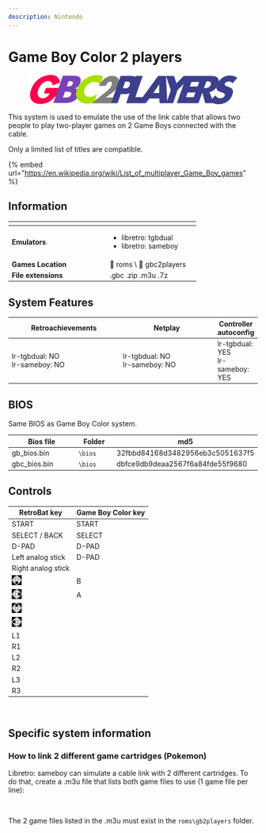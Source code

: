 ```yaml
---
description: Nintendo
---
```


# Game Boy Color 2 players

<div align="left">

<figure><img src="https://raw.githubusercontent.com/fabricecaruso/es-theme-carbon/52ff37c9e265587d006945a2ba695b5a962b3a3d/art/logos/gbc2players.svg" alt=""><figcaption></figcaption></figure>

</div>

This system is used to emulate the use of the link cable that allows two people to play two-player games on 2 Game Boys connected with the cable.

Only a limited list of titles are compatible.

{% embed url="https://en.wikipedia.org/wiki/List_of_multiplayer_Game_Boy_games" %}

## Information

<table data-header-hidden><thead><tr><th width="184"></th><th></th><th data-hidden></th></tr></thead><tbody><tr><td><strong>Emulators</strong></td><td><ul><li>libretro: tgbdual</li><li>libretro: sameboy</li></ul></td><td></td></tr><tr><td><strong>Games Location</strong></td><td><span data-gb-custom-inline data-tag="emoji" data-code="1f4c1">📁</span> roms \ <span data-gb-custom-inline data-tag="emoji" data-code="1f4c2">📂</span> gbc2players</td><td></td></tr><tr><td><strong>File extensions</strong></td><td>.gbc .zip .m3u .7z</td><td></td></tr></tbody></table>

## System Features

<table><thead><tr><th width="256">Retroachievements</th><th width="243">Netplay</th><th>Controller autoconfig</th></tr></thead><tbody><tr><td>lr-tgbdual: NO<br>lr-sameboy: NO</td><td>lr-tgbdual: NO<br>lr-sameboy: NO</td><td>lr-tgbdual: YES<br>lr-sameboy: YES</td></tr></tbody></table>

## BIOS

Same BIOS as Game Boy Color system.

<table><thead><tr><th width="187">Bios file</th><th width="98">Folder</th><th>md5</th></tr></thead><tbody><tr><td>gb_bios.bin</td><td><code>\bios</code></td><td>32fbbd84168d3482956eb3c5051637f5</td></tr><tr><td>gbc_bios.bin</td><td><code>\bios</code></td><td>dbfce9db9deaa2567f6a84fde55f9680</td></tr></tbody></table>

## Controls

| RetroBat key                                                                       | Game Boy Color key |
| ---------------------------------------------------------------------------------- | ------------------ |
| START                                                                              | START              |
| SELECT / BACK                                                                      | SELECT             |
| D-PAD                                                                              | D-PAD              |
| Left analog stick                                                                  | D-PAD              |
| Right analog stick                                                                 |                    |
| ![A](<../../../../.gitbook/assets/image (30).png>)                                 | B                  |
| ![B](<../../../../.gitbook/assets/image (16).png>)                                 | A                  |
| <img src="../../../../.gitbook/assets/image (50).png" alt="" data-size="original"> |                    |
| <img src="../../../../.gitbook/assets/image (48).png" alt="" data-size="line">     |                    |
| L1                                                                                 |                    |
| R1                                                                                 |                    |
| L2                                                                                 |                    |
| R2                                                                                 |                    |
| L3                                                                                 |                    |
| R3                                                                                 |                    |

<div align="left">

<figure><img src="https://i.imgur.com/ptx8LTP.png" alt=""><figcaption></figcaption></figure>

</div>

## Specific system information

### How to link 2 different game cartridges (Pokemon)

Libretro: sameboy can simulate a cable link with 2 different cartridges. To do that, create a .m3u file that lists both game files to use (1 game file per line):



<div align="left">

<figure><img src="https://i.imgur.com/obmo6y9.png" alt=""><figcaption></figcaption></figure>

</div>

The 2 game files listed in the .m3u must exist in the `roms\gb2players` folder.

